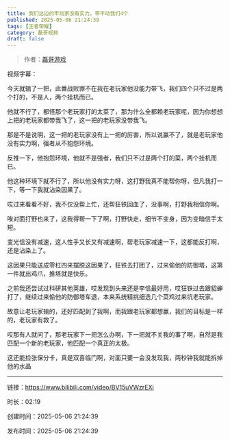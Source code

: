 ```yaml
---
title: 我们这边的牢玩家没有实力，带不动我们4个
published: 2025-05-06 21:24:39
tags: [王者荣耀]
category: 磊哥视频
draft: false
---
```



> 作者：[磊哥游戏](https://space.bilibili.com/268941858)

视频字幕：

今天就输了一把，此番战败罪不在我在老玩家他没能力带飞，我们四个只不过是两个打的，不是人，两个挂机而已。

他就不行了，都怪那个老玩家打的太菜了，那为什么全都赖老玩家呢，因为你想想上把的老玩家都带我飞了，这一把的老玩家没带我飞。

那是不是说明，这一把的老玩家没有上一把的厉害，所以说赢不了，就是老玩家他没有实力啊，强者从不抱怨环境。

反推一下，他抱怨环境，他就不是强者，我们只不过是两个打的菜，两个挂机而已。

他这种环境下就不行了，所以他没有实力呀，这打野我真不能帮你呀，但凡我打一下，等一下我就沾染因果了。

哎过来看看不好，我不仅没帮上忙，还帮狂铁回血了，没事啊，打野我相信你啊。

唉对面打野也来了，这我得帮一下了啊，打野快走，细节不变身，因为变暗信手太短。

变光信没有减速，这人性手又长又有减速啊，帮老玩家减速一下，这都能反打啊，还是沾染上了。

这因果只能送成零杠四来摆脱这因果了，狂铁去打团了，过来偷他的防御塔，这第一件就出鸡爪，推塔就是快乐。

之前我还尝试过科研其他英雄，哎发现到头来还是李信最好用，哎狂铁过去跟貂蝉打了，继续过来偷他的防御塔车退，本来系统精挑细选几个菜鸡过来坑老玩家。

故意让老玩家输的，还好匹配到了我啊，而我跟老玩家都想赢，我们的目标是一样的，老玩家有救了。

哎那有人就问了，那老玩家下一把怎么办啊，下一把就不关我的事了啊，自然是我匹配一个新的老玩家，他匹配一个真正的太极。

这还能捡张保分卡，真是双喜临门啊，对面只要一会没发现我，两秒钟我就能拆掉他的水晶

---

链接：https://www.bilibili.com/video/BV15uVWzrEXi

时长：02:19

创建时间：2025-05-06 21:24:39

发布时间：2025-05-06 21:24:39
